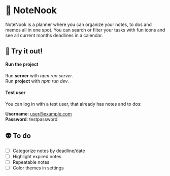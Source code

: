 # 🌷 NoteNook
NoteNook is a planner where you can organize your notes, to dos and memos all in one spot. 
You can search or filter your tasks with fun icons and see all current months deadlines in a calendar.


## 🎉 Try it out!
#### Run the project
Run **server** with *npm run server*.<br>
Run **project** with *npm run dev*.


#### Test user
You can log in with a test user, that already has notes and to dos:

**Username**: user@example.com<br>
**Password**: testpassword


## 👽 To do
- [ ] Categorize notes by deadline/date
- [ ] Highlight expired notes
- [ ] Repeatable notes
- [ ] Color themes in settings
